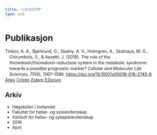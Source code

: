 ```yaml
---
title: "LVC4Y27M"
type: pub
---
```

<h1>Publikasjon</h1>
<article id="csl-bib-container-LVC4Y27M" class="csl-bib-container">
  <div class="csl-bib-body" style="line-height: 1.35; padding-left: 1em; text-indent:-1em;">
  <div class="csl-entry">Tinkov, A. A., Bj&#xF8;rklund, G., Skalny, A. V., Holmgren, A., Skalnaya, M. G., Chirumbolo, S., &amp; Aaseth, J. (2018). The role of the thioredoxin/thioredoxin reductase system in the metabolic syndrome: towards a possible prognostic marker? <i>Cellular and Molecular Life Sciences</i>, <i>75</i>(9), 1567&#x2013;1586. <a href="https://doi.org/10.1007/s00018-018-2745-8">https://doi.org/10.1007/s00018-018-2745-8</a></div>
</div>
  <div class="csl-bib-buttons">
    <a href="#taxonomy-article-LVC4Y27M" class="csl-bib-button">Arkiv</a>
    <a href alt="Cristin URL" class="csl-bib-button">Cristin</a>
    <a href alt="Zotero URL" class="csl-bib-button">Zotero</a>
    <a href="http://ezproxy.inn.no/login?url=https://doi.org/10.1007/s00018-018-2745-8" class="csl-bib-button">EZproxy</a>
  </div>
  <div id="csl-bib-meta-container-LVC4Y27M"></div>
</article>
<div id="csl-bib-meta-LVC4Y27M" class="csl-bib-meta">
  <article id="taxonomy-article-LVC4Y27M" class="taxonomy-article">
    <h1>Arkiv</h1>
    <ul>
      <li>Høgskolen i Innlandet</li>
      <li>Fakultet for helse- og sosialvitenskap</li>
      <li>Institutt for helse- og sykepleievitenskap</li>
      <li>2018</li>
      <li>April</li>
    </ul>
  </article>
</div>
